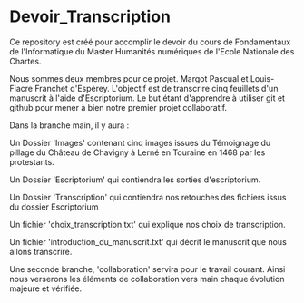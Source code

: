 # Devoir_Transcription

Ce repository est créé pour accomplir le devoir du cours de Fondamentaux de l'Informatique du Master Humanités numériques de l'Ecole Nationale des Chartes.

Nous sommes deux membres pour ce projet. Margot Pascual et Louis-Fiacre Franchet d'Espèrey.
L'objectif est de transcrire cinq feuillets d'un manuscrit à l'aide d'Escriptorium.
Le but étant d'apprendre à utiliser git et github pour mener à bien notre premier projet collaboratif.

Dans la branche main, il y aura : 

  Un Dossier 'Images' contenant cinq images issues du Témoignage du pillage du Château de Chavigny à Lerné en Touraine en 1468 par les protestants.

  Un Dossier 'Escriptorium' qui contiendra les sorties d'escriptorium.

  Un Dossier 'Transcription' qui contiendra nos retouches des fichiers issus du dossier Escriptorium

  Un fichier 'choix_transcription.txt' qui explique nos choix de transcription.
  
  Un fichier 'introduction_du_manuscrit.txt' qui décrit le manuscrit que nous allons transcrire.


Une seconde branche, 'collaboration' servira pour le travail courant. Ainsi nous verserons les éléments de collaboration vers main  chaque évolution majeure et vérifiée.
